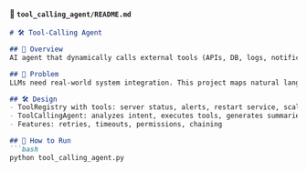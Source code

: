 #### 📂 `tool_calling_agent/README.md`
```markdown
# 🛠️ Tool-Calling Agent

## 📌 Overview
AI agent that dynamically calls external tools (APIs, DB, logs, notifications).

## 🎯 Problem
LLMs need real-world system integration. This project maps natural language → tool execution.

## 🛠️ Design
- ToolRegistry with tools: server status, alerts, restart service, scale app, DB query, notifications, logs
- ToolCallingAgent: analyzes intent, executes tools, generates summaries
- Features: retries, timeouts, permissions, chaining

## 🚀 How to Run
```bash
python tool_calling_agent.py
